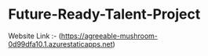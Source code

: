 # Future-Ready-Talent-Project

Website Link :- (https://agreeable-mushroom-0d99dfa10.1.azurestaticapps.net)
